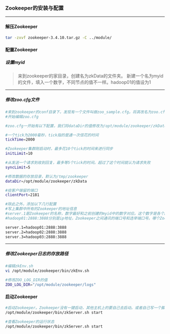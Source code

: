 ### Zookeeper的安装与配置

***

#### 解压Zookeeper

``` bash 
tar -zxvf zookeeper-3.4.10.tar.gz -C ../module/
```



#### 配置Zookeeper

##### 设置myid

> 来到zookeeper的家目录，创建名为zkData的文件夹。
> 新建一个名为myid的文件，填入一个数字，不同节点的值不一样。hadoop01的值设为1

***

##### 修改zoo.cfg文件

```bash
#来到zookeeper的conf目录下，发现有一个文件叫做zoo_sample.cfg。将其改名为zoo.cfg
#开始编辑zoo.cfg

#zoo.cfg一开始有以下配置，我们将dataDir的值修改为/opt/module/zookeeper/zkData

#一个tick为2000毫秒，tick指的是通一次信花的时间
tickTime=2000

#Zookeeper集群刚启动时，最多花10个tick的时间来进行同步
initLimit=10

#从发送一个请求到收到回复，最多等5个tick的时间。超过了这个时间就认为请求失败
syncLimit=5

#修改数据的存放目录，默认为/tmp/zookeeper
dataDir=/opt/module/zookeeper/zkData

#给客户端留的端口
clientPort=2181
```

```bash
#除此之外，添加以下几行配置
#写上集群中所有的Zookeeper的地址信息
#server.1是Zookeeper的名称，数字最好和之前创建的myid中的数字对应。这个数字是各个Zookeeper之间辨识的依据
#hadoop01:2888:3888分别是ip地址，Zookeeper之间通讯的端口号和选举端口号。哪个Zookeeper是leader不是我们指定的，而是这几个Zookeeper之间自己选举的，他们就是通过选举端口来确定谁是leader

server.1=hadoop01:2888:3888
server.2=hadoop02:2888:3888
server.3=hadoop03:2888:3888
```

***

##### 修改Zookeeper日志的存放路径

```bash
#编辑zkEnv.sh
vi /opt/module/zookeeper/bin/zkEnv.sh

#修改ZOO_LOG_DIR的值
ZOO_LOG_DIR="/opt/module/zookeeper/logs"
```



#### 启动Zookeeper

``` bash
#启动Zookeeper。Zookeeper没有一键启动，其他主机上的要自己去启动。或者自己写一个脚本用来一键启动
/opt/module/zookeeper/bin/zkServer.sh start

#查看Zookeeper的运行状态
/opt/module/zookeeper/bin/zkServer.sh start
```


